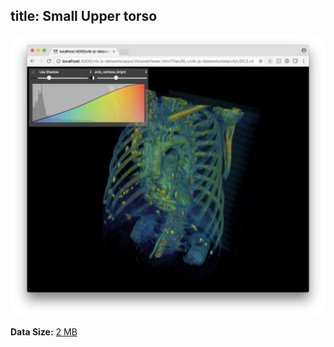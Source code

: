 title: Small Upper torso
---

[![Visualization](./volume/LIDC2.jpg)](/vtk-js-datasets/apps/VolumeViewer.html?fileURL=/vtk-js-datasets/data/vti/LIDC2.vti)

__Data Size:__ [2 MB](/vtk-js-datasets/data/vti/LIDC2.vti)
